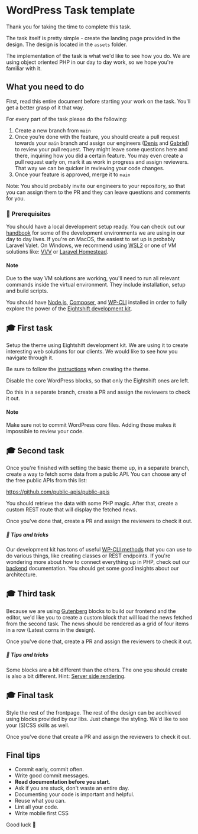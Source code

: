 # WordPress Task template

Thank you for taking the time to complete this task.

The task itself is pretty simple - create the landing page provided in the design. The design is located in the `assets` folder.

The implementation of the task is what we'd like to see how you do. We are using object oriented PHP in our day to day work, so we hope you're familiar with it.

## What you need to do

First, read this entire document before starting your work on the task. You'll get a better grasp of it that way.

For every part of the task please do the following:
1. Create a new branch from `main`
2. Once you’re done with the feature, you should create a pull request towards your `main` branch and assign our engineers ([Denis](https://github.com/dingo-d/) and [Gabriel](https://github.com/gabriel-glo)) to review your pull request. They might leave some questions here and there, inquiring how you did a certain feature. You may even create a pull request early on, mark it as work in progress and assign reviewers. That way we can be quicker in reviewing your code changes.
3. Once your feature is approved, merge it to `main`

Note: You should probably invite our engineers to your repository, so that you can assign them to the PR and they can leave questions and comments for you.

### 🚀 Prerequisites

You should have a local development setup ready. You can check out our [handbook](https://infinum.com/handbook/books/wordpress) for some of the development environments we are using in our day to day lives. If you're on MacOS, the easiest to set up is probably Laravel Valet. On Windows, we recommend using [WSL2](https://docs.microsoft.com/en-us/windows/wsl/install) or one of VM solutions like: [VVV](https://varyingvagrantvagrants.org/) or [Laravel Homestead](https://laravel.com/docs/homestead). 

#### Note 
Due to the way VM solutions are working, you'll need to run all relevant commands inside the virtual environment. They include installation, setup and build scripts.

You should have [Node.js](https://nodejs.org/en/), [Composer](https://getcomposer.org/), and [WP-CLI](https://wp-cli.org/) installed in order to fully explore the power of the [Eightshift development kit](https://infinum.github.io/eightshift-docs/).

## 🎓 First task

Setup the theme using Eightshift development kit. We are using it to create interesting web solutions for our clients. We would like to see how you navigate through it.

Be sure to follow the [instructions](https://infinum.github.io/eightshift-docs/docs/theme/) when creating the theme.

Disable the core WordPress blocks, so that only the Eightshift ones are left.

Do this in a separate branch, create a PR and assign the reviewers to check it out.

#### Note

Make sure not to commit WordPress core files. Adding those makes it impossible to review your code.

## 🎓 Second task

Once you're finished with setting the basic theme up, in a separate branch, create a way to fetch some data from a public API. You can choose any of the free public APIs from this list:

https://github.com/public-apis/public-apis

You should retrieve the data with some PHP magic. After that, create a custom REST route that will display the fetched news.

Once you've done that, create a PR and assign the reviewers to check it out.

##### 🎉 Tips and tricks

Our development kit has tons of useful [WP-CLI methods](https://infinum.github.io/eightshift-docs/docs/basics/wp-cli) that you can use to do various things, like creating classes or REST endpoints. If you're wondering more about how to connect everything up in PHP, check out our [backend](https://infinum.github.io/eightshift-docs/docs/basics/backend) documentation. You should get some good insights about our architecture.

## 🎓 Third task

Because we are using [Gutenberg](https://github.com/WordPress/gutenberg/) blocks to build our frontend and the editor, we'd like you to create a custom block that will load the news fetched from the second task. The news should be rendered as a grid of four items in a row (Latest corns in the design).

Once you've done that, create a PR and assign the reviewers to check it out.

##### 🎉 Tips and tricks

Some blocks are a bit different than the others. The one you should create is also a bit different. Hint: [Server side rendering](https://infinum.github.io/eightshift-docs/docs/legacy/v5/basics/blocks-intro/#do-i-need-to-write-js-and-php-implementation-for-all-my-blocks).

## 🎓 Final task

Style the rest of the frontpage. The rest of the design can be acchieved using blocks provided by our libs. Just change the styling. We'd like to see your (S)CSS skills as well.

Once you've done that create a PR and assign the reviewers to check it out.

## Final tips

* Commit early, commit often.
* Write good commit messages.
* **Read documentation before you start**.
* Ask if you are stuck, don't waste an entire day.
* Documenting your code is important and helpful.
* Reuse what you can.
* Lint all your code.
* Write mobile first CSS

Good luck 🙂

